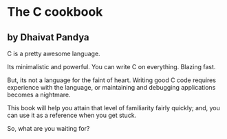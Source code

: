 The C cookbook
==============

by Dhaivat Pandya
-----------------

C is a pretty awesome language.


Its minimalistic and powerful. 
You can write C on everything.
Blazing fast.

But, its not a language for the faint of heart.
Writing good C code requires experience with the language, or maintaining and debugging applications becomes a nightmare.

This book will help you attain that level of familiarity fairly quickly; and, you can use it as a reference when you get stuck.

So, what are you waiting for?

